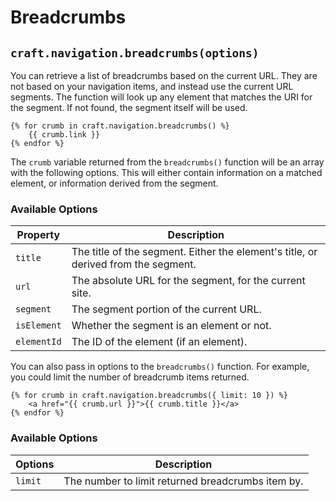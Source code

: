 # Breadcrumbs

## `craft.navigation.breadcrumbs(options)`
You can retrieve a list of breadcrumbs based on the current URL. They are not based on your navigation items, and instead use the current URL segments. The function will look up any element that matches the URI for the segment. If not found, the segment itself will be used.

```twig
{% for crumb in craft.navigation.breadcrumbs() %}
    {{ crumb.link }}
{% endfor %}
```

The `crumb` variable returned from the `breadcrumbs()` function will be an array with the following options. This will either contain information on a matched element, or information derived from the segment.

### Available Options

| Property | Description
| - | -
| `title` | The title of the segment. Either the element's title, or derived from the segment.
| `url` | The absolute URL for the segment, for the current site.
| `segment` | The segment portion of the current URL.
| `isElement` | Whether the segment is an element or not.
| `elementId` | The ID of the element (if an element).

You can also pass in options to the `breadcrumbs()` function. For example, you could limit the number of breadcrumb items returned.

```twig
{% for crumb in craft.navigation.breadcrumbs({ limit: 10 }) %}
    <a href="{{ crumb.url }}">{{ crumb.title }}</a>
{% endfor %}
```

### Available Options

| Options | Description
| - | -
| `limit` | The number to limit returned breadcrumbs item by.
